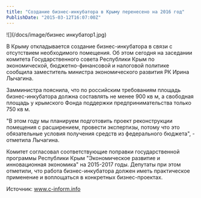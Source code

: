 ```yaml
---
title: "Создание бизнес-инкубатора в Крыму перенесено на 2016 год" 
PublishDate: "2015-03-12T16:07:00Z" 
--- 
```

 ![](/docs/image/бизнес инкубатор1.jpg)

В Крыму откладывается создание бизнес-инкубатора в связи с отсутствием необходимого помещения. Об этом сегодня на заседании комитета Государственного совета Республики Крым по экономической, бюджетно-финансовой и налоговой политике сообщила заместитель министра экономического развития РК Ирина Лычагина.


Замминистра пояснила, что по российским требованиям площадь бизнес-инкубатора должна составлять не менее 900 кв м, а свободная площадь у крымского Фонда поддержки предпринимательства   только 750 кв м.


&quot;В этом году мы планируем подготовить проект реконструкции помещения с расширением, провести экспертизы, потому что это обязательные условия получения средств из федерального бюджета&quot;, - отметила Лычагина.


Комитет согласовал соответствующие поправки государственной программы Республики Крым &quot;Экономическое развитие и инновационная экономика&quot; на 2015-2017 годы. Депутаты при этом отметили, что работа бизнес-инкубатора должен иметь практическое применение и воплощаться в конкретных бизнес-проектах.


Источник: www.c-inform.info

